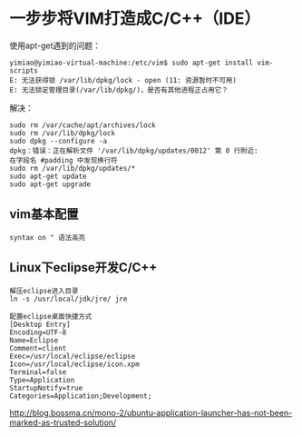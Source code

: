 # 一步步将VIM打造成C/C++（IDE）

使用apt-get遇到的问题：

```shell
yimiao@yimiao-virtual-machine:/etc/vim$ sudo apt-get install vim-scripts
E: 无法获得锁 /var/lib/dpkg/lock - open (11: 资源暂时不可用)
E: 无法锁定管理目录(/var/lib/dpkg/)，是否有其他进程正占用它？
```

解决：
```
sudo rm /var/cache/apt/archives/lock
sudo rm /var/lib/dpkg/lock
sudo dpkg --configure -a
dpkg：错误：正在解析文件 '/var/lib/dpkg/updates/0012' 第 0 行附近:
在字段名 #padding 中发现换行符
sudo rm /var/lib/dpkg/updates/*
sudo apt-get update
sudo apt-get upgrade
```

## vim基本配置
```
syntax on " 语法高亮
```

## Linux下eclipse开发C/C++
```
解压eclipse进入目录
ln -s /usr/local/jdk/jre/ jre
```

```
配置eclipse桌面快捷方式
[Desktop Entry]
Encoding=UTF-8
Name=Eclipse
Comment=client
Exec=/usr/local/eclipse/eclipse
Icon=/usr/local/eclipse/icon.xpm
Terminal=false
Type=Application
StartupNotify=true
Categories=Application;Development;
```
http://blog.bossma.cn/mono-2/ubuntu-application-launcher-has-not-been-marked-as-trusted-solution/
